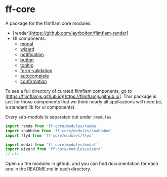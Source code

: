 # ff-core

A package for the flimflam core modules:

* [render](https://github.com/jayrbolton/flimflam-render]
* UI components:
  * [modal](/modules/modal)
  * [wizard](/modules/wizard)
  * [notification](/modules/notification)
  * [button](/modules/button)
  * [tooltip](/modules/tooltip)
  * [form-validation](/modules/form-validation)
  * [autocomplete](/modules/autocomplete)
  * [confirmation](/modules/confirmation)


To see a full directory of curated flimflam components, go to
(https://flimflamjs.github.io)[https://flimflamjs.github.io]. This package is
just for those components that we think nearly all applications will need (ie,
a standard lib for ui components).

Every sub-module is separated out under `/modules`. 

```js
import ramda from 'ff-core/modules/ramda'
import snabbdom from 'ff-core/modules/snabbdom'
import flyd from 'ff-core/modules/flyd'

import modal from 'ff-core/modules/modal'
import wizard from 'ff-core/modules/wizard'
// etc
```

Open up the modules in github, and you can find documentation for each one in the README.md in each directory.



